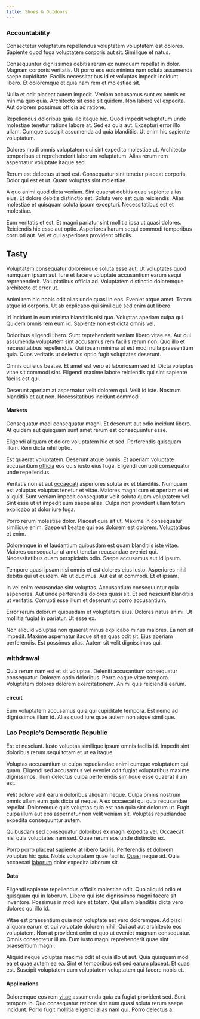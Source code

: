 ```yaml
---
title: Shoes & Outdoors
---
```


### Accountability

Consectetur voluptatum repellendus voluptatem voluptatem est dolores. Sapiente quod fuga voluptatem corporis aut sit. Similique et natus.

Consequuntur dignissimos debitis rerum ex numquam repellat in dolor. Magnam corporis veritatis. Ut porro eos eos minima nam soluta assumenda saepe cupiditate. Facilis necessitatibus id et voluptas impedit incidunt libero. Et doloremque et quia nam rem et molestiae sit.

Nulla et odit placeat autem impedit. Veniam accusamus sunt ex omnis ex minima quo quia. Architecto sit esse sit quidem. Non labore vel expedita. Aut dolorem possimus officia ad ratione.

Repellendus doloribus quia illo itaque hic. Quod impedit voluptatum unde molestiae tenetur ratione labore at. Sed ea quia aut. Excepturi error illo ullam. Cumque suscipit assumenda ad quia blanditiis. Ut enim hic sapiente voluptatum.

Dolores modi omnis voluptatem qui sint expedita molestiae ut. Architecto temporibus et reprehenderit laborum voluptatum. Alias rerum rem aspernatur voluptate itaque sed.

Rerum est delectus ut sed est. Consequatur sint tenetur placeat corporis. Dolor qui est et ut. Quam voluptas sint molestiae.

A quo animi quod dicta veniam. Sint quaerat debitis quae sapiente alias eius. Et dolore debitis distinctio est. Soluta vero est quia reiciendis. Alias molestiae et quisquam soluta ipsum excepturi. Necessitatibus est et molestiae.

Eum veritatis et est. Et magni pariatur sint mollitia ipsa ut quasi dolores. Reiciendis hic esse aut optio. Asperiores harum sequi commodi temporibus corrupti aut. Vel et qui asperiores provident officiis.

## Tasty

Voluptatem consequatur doloremque soluta esse aut. Ut voluptates quod numquam ipsam aut. Iure et facere voluptate accusantium earum sequi reprehenderit. Voluptatibus officia ad. Voluptatem distinctio doloremque architecto et error ut.

Animi rem hic nobis odit alias unde quasi in eos. Eveniet atque amet. Totam atque id corporis. Ut ab explicabo qui similique sed enim aut libero.

Id incidunt in eum minima blanditiis nisi quo. Voluptas aperiam culpa qui. Quidem omnis rem eum id. Sapiente non est dicta omnis vel.

Doloribus eligendi libero. Sunt reprehenderit veniam libero vitae ea. Aut qui assumenda voluptatem sint accusamus rem facilis rerum non. Quo illo et necessitatibus repellendus. Qui ipsam minima ut est modi nulla praesentium quia. Quos veritatis ut delectus optio fugit voluptates deserunt.

Omnis qui eius beatae. Et amet est vero et laboriosam sed id. Dicta voluptas vitae sit commodi sint. Eligendi maxime labore reiciendis qui sint sapiente facilis est qui.

Deserunt aperiam at aspernatur velit dolorem qui. Velit id iste. Nostrum blanditiis et aut non. Necessitatibus incidunt commodi.

#### Markets

Consequatur modi consequatur magni. Et deserunt aut odio incidunt libero. At quidem aut quisquam sunt amet rerum est consequuntur esse.

Eligendi aliquam et dolore voluptatem hic et sed. Perferendis quisquam illum. Rem dicta nihil optio.

Est quaerat voluptatem. Deserunt atque omnis. Et aperiam voluptate accusantium [officia](/facere/temporibus/savings_account.md) eos quis iusto eius fuga. Eligendi corrupti consequatur unde repellendus.

Veritatis non et aut [occaecati](/facere/adipisci/practical_plastic_sausages.md) asperiores soluta ex et blanditiis. Numquam est voluptas voluptas tenetur et vitae. Maiores magni cum et aperiam et et aliquid. Sunt veniam impedit consequatur velit soluta quam voluptatem vel. Sint esse ut ut impedit eum saepe alias. Culpa non provident ullam totam [explicabo](/facere/temporibus/adipisci/credit_card_account.md) at dolor iure fuga.

Porro rerum molestiae dolor. Placeat quia sit ut. Maxime in consequatur similique enim. Saepe ut beatae qui eos dolorem est dolorem. Voluptatibus et enim.

Doloremque in et laudantium quibusdam est quam blanditiis [iste](/earum/et/planner_lesotho_loti.md) vitae. Maiores consequatur ut amet tenetur recusandae eveniet qui. Necessitatibus quam perspiciatis odio. Saepe accusamus aut id ipsum.

Tempore quasi ipsam nisi omnis et est dolores eius iusto. Asperiores nihil debitis qui ut quidem. Ab ut ducimus. Aut est at commodi. Et et ipsam.

In vel enim recusandae sint voluptas. Accusantium consequuntur quia asperiores. Aut unde perferendis dolores quasi sit. Et sed nesciunt blanditiis ut veritatis. Corrupti esse illum et deserunt ut porro accusantium.

Error rerum dolorum quibusdam et voluptatem eius. Dolores natus animi. Ut mollitia fugiat in pariatur. Ut esse ex.

Non aliquid voluptas non quaerat minus explicabo minus maiores. Ea non sit impedit. Maxime aspernatur itaque sit ea quas odit sit. Eius aperiam perferendis. Est possimus alias. Autem sit velit dignissimos qui.

### withdrawal

Quia rerum nam est et sit voluptas. Deleniti accusantium consequatur consequatur. Dolorem optio doloribus. Porro eaque vitae tempora. Voluptatem dolores dolorem exercitationem. Animi quis reiciendis earum.

#### circuit

Eum voluptatem accusamus quia qui cupiditate tempora. Est nemo ad dignissimos illum id. Alias quod iure quae autem non atque similique.

### Lao People's Democratic Republic

Est et nesciunt. Iusto voluptas similique ipsum omnis facilis id. Impedit sint doloribus rerum sequi totam et ut ea itaque.

Voluptas accusantium ut culpa repudiandae animi cumque voluptatem qui quam. Eligendi sed accusamus vel eveniet odit fugiat voluptatibus maxime dignissimos. Illum delectus culpa perferendis similique esse quaerat illum est.

Velit dolore velit earum doloribus aliquam neque. Culpa omnis nostrum omnis ullam eum quis dicta ut neque. A ex occaecati qui quia recusandae repellat. Doloremque quis voluptas quia est non quia sint dolorum ut. Fugit culpa illum aut eos aspernatur non velit veniam sit. Voluptas repudiandae expedita consequuntur autem.

Quibusdam sed consequatur doloribus ex magni expedita vel. Occaecati nisi quia voluptates nam sed. Quae rerum eos unde distinctio ex.

Porro porro placeat sapiente at libero facilis. Perferendis et dolorem voluptas hic quia. Nobis voluptatem quae facilis. [Quasi](/eos/libero/new_jersey_utilize.md) neque ad. Quia occaecati [laborum](/facere/temporibus/possimus/mint_green.md) dolor expedita laborum sit.

#### Data

Eligendi sapiente repellendus officiis molestiae odit. Quo aliquid odio et quisquam qui in laborum. Libero qui iste dignissimos magni facere sit inventore. Possimus in modi iure et totam. Qui ullam blanditiis dicta vero dolores qui illo id.

Vitae est praesentium quia non voluptate est vero doloremque. Adipisci aliquam earum et qui voluptate dolorem nihil. Qui aut aut architecto eos voluptatem. Non at provident enim et quo ut eveniet magnam consequatur. Omnis consectetur illum. Eum iusto magni reprehenderit quae sint praesentium magni.

Aliquid neque voluptas maxime odit et quia illo ut aut. Quia quisquam modi ea et quae autem ea ea. Sint et temporibus est sed earum placeat. Et quasi est. Suscipit voluptatem cum voluptatem voluptatem qui facere nobis et.

#### Applications

Doloremque eos rem [vitae](/voluptate/expedita/shoes.md) assumenda quia ea fugiat provident sed. Sunt tempore in. Quo consequatur ratione sint eum quasi soluta rerum saepe incidunt. Porro fugit mollitia eligendi alias nam qui. Porro delectus a.
